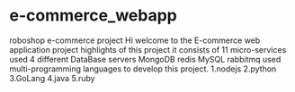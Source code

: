 # e-commerce_webapp
roboshop e-commerce project
Hi welcome to the E-commerce web application project
highlights of this project
  it consists of 11 micro-services
  used 4 different DataBase servers
    MongoDB
    redis
    MySQL
    rabbitmq
  used multi-programming languages to develop this project.
    1.nodejs
    2.python
    3.GoLang
    4.java
    5.ruby
  
